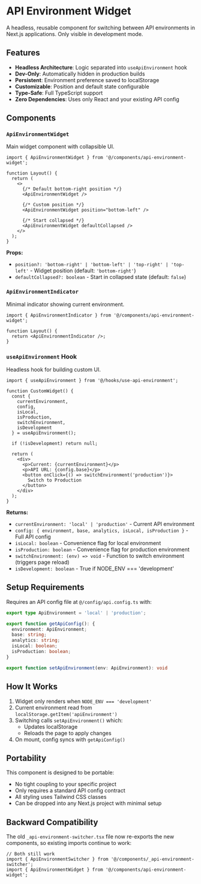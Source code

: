 # API Environment Widget

A headless, reusable component for switching between API environments in Next.js applications. Only visible in development mode.

## Features

- **Headless Architecture**: Logic separated into `useApiEnvironment` hook
- **Dev-Only**: Automatically hidden in production builds
- **Persistent**: Environment preference saved to localStorage
- **Customizable**: Position and default state configurable
- **Type-Safe**: Full TypeScript support
- **Zero Dependencies**: Uses only React and your existing API config

## Components

### `ApiEnvironmentWidget`

Main widget component with collapsible UI.

```tsx
import { ApiEnvironmentWidget } from '@/components/api-environment-widget';

function Layout() {
  return (
    <>
      {/* Default bottom-right position */}
      <ApiEnvironmentWidget />
      
      {/* Custom position */}
      <ApiEnvironmentWidget position="bottom-left" />
      
      {/* Start collapsed */}
      <ApiEnvironmentWidget defaultCollapsed />
    </>
  );
}
```

**Props:**
- `position?: 'bottom-right' | 'bottom-left' | 'top-right' | 'top-left'` - Widget position (default: `'bottom-right'`)
- `defaultCollapsed?: boolean` - Start in collapsed state (default: `false`)

### `ApiEnvironmentIndicator`

Minimal indicator showing current environment.

```tsx
import { ApiEnvironmentIndicator } from '@/components/api-environment-widget';

function Layout() {
  return <ApiEnvironmentIndicator />;
}
```

### `useApiEnvironment` Hook

Headless hook for building custom UI.

```tsx
import { useApiEnvironment } from '@/hooks/use-api-environment';

function CustomWidget() {
  const { 
    currentEnvironment, 
    config, 
    isLocal, 
    isProduction, 
    switchEnvironment,
    isDevelopment 
  } = useApiEnvironment();
  
  if (!isDevelopment) return null;
  
  return (
    <div>
      <p>Current: {currentEnvironment}</p>
      <p>API URL: {config.base}</p>
      <button onClick={() => switchEnvironment('production')}>
        Switch to Production
      </button>
    </div>
  );
}
```

**Returns:**
- `currentEnvironment: 'local' | 'production'` - Current API environment
- `config: { environment, base, analytics, isLocal, isProduction }` - Full API config
- `isLocal: boolean` - Convenience flag for local environment
- `isProduction: boolean` - Convenience flag for production environment
- `switchEnvironment: (env) => void` - Function to switch environment (triggers page reload)
- `isDevelopment: boolean` - True if NODE_ENV === 'development'

## Setup Requirements

Requires an API config file at `@/config/api.config.ts` with:

```typescript
export type ApiEnvironment = 'local' | 'production';

export function getApiConfig(): {
  environment: ApiEnvironment;
  base: string;
  analytics: string;
  isLocal: boolean;
  isProduction: boolean;
}

export function setApiEnvironment(env: ApiEnvironment): void
```

## How It Works

1. Widget only renders when `NODE_ENV === 'development'`
2. Current environment read from `localStorage.getItem('apiEnvironment')`
3. Switching calls `setApiEnvironment()` which:
   - Updates localStorage
   - Reloads the page to apply changes
4. On mount, config syncs with `getApiConfig()`

## Portability

This component is designed to be portable:
- No tight coupling to your specific project
- Only requires a standard API config contract
- All styling uses Tailwind CSS classes
- Can be dropped into any Next.js project with minimal setup

## Backward Compatibility

The old `_api-environment-switcher.tsx` file now re-exports the new components, so existing imports continue to work:

```tsx
// Both still work
import { ApiEnvironmentSwitcher } from '@/components/_api-environment-switcher';
import { ApiEnvironmentWidget } from '@/components/api-environment-widget';
```
